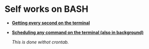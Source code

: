 # Self works on BASH

* **[Getting every second on the terminal](./time/checkSeconds.bash)**

* **[Scheduling any command on the terminal (also in background)](./time/processSchedule.bash)**

	*This is done withot crontab.*
